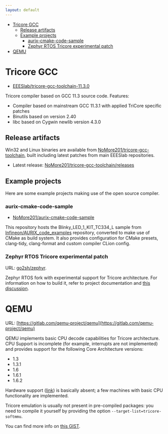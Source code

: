 ```yaml
---
layout: default
---
```


- [Tricore GCC](#tricore-gcc)
  - [Release artifacts](#release-artifacts)
  - [Example projects](#example-projects)
    - [aurix-cmake-code-sample](#aurix-cmake-code-sample)
    - [Zephyr RTOS Tricore experimental patch](#zephyr-rtos-tricore-experimental-patch)
- [QEMU](#qemu)

# Tricore GCC

- [EEESlab/tricore-gcc-toolchain-11.3.0](https://github.com/EEESlab/tricore-gcc-toolchain-11.3.0)

Tricore compiler based on GCC 11.3 source code. Features:

- Compiler based on mainstream GCC 11.3.1 with applied TriCore specific patches
- Binutils based on version 2.40
- libc based on Cygwin newlib version 4.3.0

## Release artifacts

Win32 and Linux binaries are available from
[NoMore201/tricore-gcc-toolchain](https://github.com/NoMore201/tricore-gcc-toolchain),
built including latest patches from main EEESlab repositories.

- Latest release: [NoMore201/tricore-gcc-toolchain/releases](https://github.com/NoMore201/tricore-gcc-toolchain/releases/latest)

## Example projects

Here are some example projects making use of the open source compiler.

### aurix-cmake-code-sample

- [NoMore201/aurix-cmake-code-sample](https://github.com/NoMore201/aurix-cmake-code-sample)

This repository hosts the Blinky_LED_1_KIT_TC334_L sample from
[Infineon/AURIX_code_examples](https://github.com/Infineon/AURIX_code_examples)
repository, converted to make use of CMake as build system. It also provides
configuration for CMake presets, clang-tidy, clang-format and custom compiler
CLion config.

### Zephyr RTOS Tricore experimental patch

URL: [go2sh/zephyr](https://github.com/go2sh/zephyr/tree/tricore).

Zephyr RTOS fork with experimental support for Tricore architecture.
For information on how to build it, refer to project documentation and
[this discussion](https://github.com/zephyrproject-rtos/zephyr/discussions/68826#discussioncomment-9296297).

# QEMU

URL: [https://gitlab.com/qemu-project/qemu](https://gitlab.com/qemu-project/qemu)

QEMU implements basic CPU decode capabilities for Tricore architecture. CPU
Support is incomplete (for example, interrupts are not implemented) and provides
support for the following Core Architecture versions:

- 1.3
- 1.3.1
- 1.6
- 1.6.1
- 1.6.2

Hardware support
([link](https://gitlab.com/qemu-project/qemu/-/tree/master/hw/tricore?ref_type=heads))
is basically absent; a few machines with basic CPU functionality are implemented.

Tricore emulation is usually not present in pre-compiled packages: you need
to compile it yourself by providing the option `--target-list=tricore-softmmu`.

You can find more info on
[this GIST](https://gist.github.com/bri3d/5429c0b25346a0830c01042e77d6914c).
